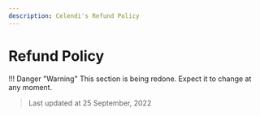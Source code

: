 ```yaml
---
description: Celendi's Refund Policy
---
```

# Refund Policy
!!! Danger "Warning"
    This section is being redone. Expect it to change at any moment.

> Last updated at 25 September, 2022